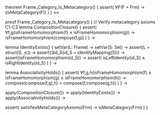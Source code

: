 theorem Frame_Category_Is_Metacategory() {
  assert(
    ∀F(F = Frm) → (isMetaCategory(F))
  )
} ↔

proof Frame_Category_Is_Metacategory() {
  // Verify metacategory axioms C1-C3
  lemma CompositionClosure() {
    assert(
      ∀f,g(isFrameHomomorphism(f) ∧ isFrameHomomorphism(g)) →
      isFrameHomomorphism(compose(f,g))
    )
  } →

  lemma IdentityExists() {
    setVar(L: Frame) →
    setVar(S: Set) →
    assert(L = struct(S, ⪯)) →
    assert(∃id_S(id_S = identityMapping(S))) →
    assert(isFrameHomomorphism(id_S)) →
    assert(
      isLeftIdentity(id_S) ∧ isRightIdentity(id_S)
    )
  } →

  lemma AssociativityHolds() {
    assert(
      ∀f,g,h(isFrameHomomorphism(f) ∧ isFrameHomomorphism(g) ∧ isFrameHomomorphism(h)) →
      compose(compose(f,g),h) = compose(f,compose(g,h))
    )
  } →

  apply(CompositionClosure()) →
  apply(IdentityExists()) →
  apply(AssociativityHolds()) →
  
  assert(
    satisfiesMetaCategoryAxioms(Frm) →
    isMetaCategory(Frm)
  )
}